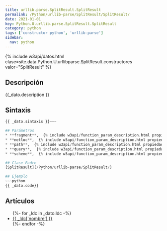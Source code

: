 ```yaml
---
title: urllib.parse.SplitResult.SplitResult
permalink: /Python/urllib-parse/SplitResult/SplitResult/
date: 2021-01-01
key: Python.U.urllib.parse.SplitResult.SplitResult
category: python
tags: ['constructor python', 'urllib-parse']
sidebar: 
  nav: python
---
```


{% include w3api/datos.html clase=site.data.Python.U.urllibparse.SplitResult.constructores valor="SplitResult" %}

## Descripción
{{_dato.description }}

## Sintaxis
~~~python
{{ _dato.sintaxis }}~~~

## Parámetros
* **fragment**,  {% include w3api/function_param_description.html propiedad=site.data.Python.U.urllib.parse.SplitResult.SplitResult valor="fragment" %}
* **netloc**,  {% include w3api/function_param_description.html propiedad=site.data.Python.U.urllib.parse.SplitResult.SplitResult valor="netloc" %}
* **path**,  {% include w3api/function_param_description.html propiedad=site.data.Python.U.urllib.parse.SplitResult.SplitResult valor="path" %}
* **query**,  {% include w3api/function_param_description.html propiedad=site.data.Python.U.urllib.parse.SplitResult.SplitResult valor="query" %}
* **scheme**,  {% include w3api/function_param_description.html propiedad=site.data.Python.U.urllib.parse.SplitResult.SplitResult valor="scheme" %}

## Clase Padre
[SplitResult](/Python/urllib-parse/SplitResult/)

## Ejemplo
~~~python
{{ _dato.code}}
~~~

## Artículos
<ul>
{%- for _ldc in _dato.ldc -%}
   <li>
       <a href="{{_ldc['url'] }}">{{ _ldc['nombre'] }}</a>
   </li>
{%- endfor -%}
</ul>
